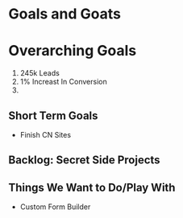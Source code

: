 # Goals and Goats


# Overarching Goals
1. 245k Leads
2. 1% Increast In Conversion 
3. 

## Short Term Goals 
- Finish CN Sites

## Backlog: Secret Side Projects

## Things We Want to Do/Play With
- Custom Form Builder 
 
